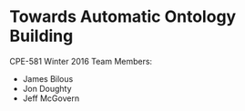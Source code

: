 # Towards Automatic Ontology Building
CPE-581
Winter 2016
Team Members:
* James Bilous
* Jon Doughty
* Jeff McGovern
